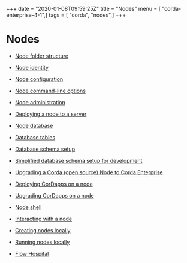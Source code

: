 +++
date = "2020-01-08T09:59:25Z"
title = "Nodes"
menu = [ "corda-enterprise-4-1",]
tags = [ "corda", "nodes",]
+++


# Nodes


* [Node folder structure](node-structure.md)

* [Node identity](node-naming.md)

* [Node configuration](corda-configuration-file.md)

* [Node command-line options](node-commandline.md)

* [Node administration](node-administration.md)

* [Deploying a node to a server](deploying-a-node.md)

* [Node database](node-database.md)

* [Database tables](node-database-tables.md)

* [Database schema setup](node-database-admin.md)

* [Simplified database schema setup for development](node-database-developer.md)

* [Upgrading a Corda (open source) Node to Corda Enterprise](node-operations-upgrading-os-to-ent.md)

* [Deploying CorDapps on a node](node-operations-cordapp-deployment.md)

* [Upgrading CorDapps on a node](node-operations-upgrade-cordapps.md)

* [Node shell](shell.md)

* [Interacting with a node](clientrpc.md)

* [Creating nodes locally](generating-a-node.md)

* [Running nodes locally](running-a-node.md)

* [Flow Hospital](node-flow-hospital.md)



